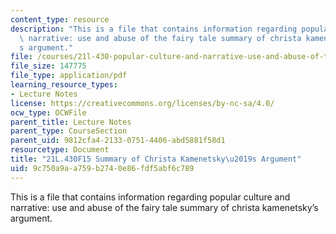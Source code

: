 ```yaml
---
content_type: resource
description: "This is a file that contains information regarding popular culture and\
  \ narrative: use and abuse of the fairy tale summary of christa kamenetsky\u2019\
  s argument."
file: /courses/21l-430-popular-culture-and-narrative-use-and-abuse-of-the-fairy-tale-fall-2015/9c750a9aa759b2740e86fdf5abf6c789_MIT21L_430F15_Summary.pdf
file_size: 147775
file_type: application/pdf
learning_resource_types:
- Lecture Notes
license: https://creativecommons.org/licenses/by-nc-sa/4.0/
ocw_type: OCWFile
parent_title: Lecture Notes
parent_type: CourseSection
parent_uid: 9812cfa4-2133-0751-4406-abd5881f58d1
resourcetype: Document
title: "21L.430F15 Summary of Christa Kamenetsky\u2019s Argument"
uid: 9c750a9a-a759-b274-0e86-fdf5abf6c789
---
```

This is a file that contains information regarding popular culture and narrative: use and abuse of the fairy tale summary of christa kamenetsky’s argument.